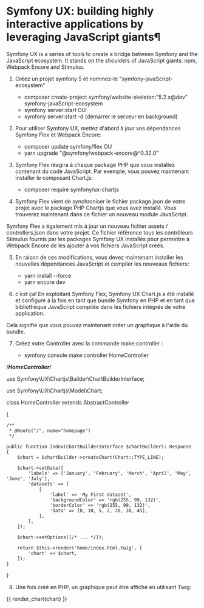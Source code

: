 # Symfony UX: building highly interactive applications by leveraging JavaScript giants¶
  Symfony UX is a series of tools to create a bridge between Symfony and the JavaScript ecosystem. It stands on the shoulders of JavaScript giants: npm, Webpack Encore and Stimulus.

1. Créez un projet symfony 5 et nommez-le "symfony-javaScript-ecosystem"

    + composer create-project symfony/website-skeleton:"5.2.x@dev" symfony-javaScript-ecosystem
    + symfony server:start
    OU
    + symfony server:start -d (démarrer le serveur en background) 

2. Pour utiliser Symfony UX, mettez d'abord à jour vos dépendances Symfony Flex et Webpack Encore:

    + composer update symfony/flex
    OU
    + yarn upgrade "@symfony/webpack-encore@^0.32.0"

3. Symfony Flex réagira à chaque package PHP que vous installez contenant du code JavaScript. Par exemple, vous pouvez maintenant installer le composant Chart.js:

    + composer require symfony/ux-chartjs

4. Symfony Flex vient de synchroniser le fichier package.json de votre projet avec le package PHP Chartjs  que vous avez installé. Vous trouverez maintenant dans ce fichier un nouveau module JavaScript.

Symfony Flex a également mis à jour un nouveau fichier assets / controllers.json dans votre projet. Ce fichier référence tous les contrôleurs Stimulus fournis par les packages Symfony UX installés pour permettre à Webpack Encore de les ajouter à vos fichiers JavaScript créés.

5. En raison de ces modifications, vous devez maintenant installer les nouvelles dépendances JavaScript et compiler les nouveaux fichiers:

    + yarn install --force
    + yarn encore dev

6. c'est ça! En exploitant Symfony Flex, Symfony UX Chart.js a été installé et configuré à la fois en tant que bundle Symfony en PHP et en tant que bibliothèque JavaScript compilée dans les fichiers intégrés de votre application.

Cela signifie que vous pouvez maintenant créer un graphique à l'aide du bundle.

7. Créez votre  Controller avec la commande make:controller : 

    + symfony console make:controller HomeController

/***HomeController***/ 


use Symfony\UX\Chartjs\Builder\ChartBuilderInterface;

use Symfony\UX\Chartjs\Model\Chart;

class HomeController extends AbstractController

{

    /**
     * @Route("/", name="homepage")
     */

    public function index(ChartBuilderInterface $chartBuilder): Response
    {
        $chart = $chartBuilder->createChart(Chart::TYPE_LINE);

        $chart->setData([
            'labels' => ['January', 'February', 'March', 'April', 'May', 'June', 'July'],
            'datasets' => [
                [
                    'label' => 'My First dataset',
                    'backgroundColor' => 'rgb(255, 99, 132)',
                    'borderColor' => 'rgb(255, 99, 132)',
                    'data' => [0, 10, 5, 2, 20, 30, 45],
                ],
            ],
        ]);

        $chart->setOptions([/* ... */]);

        return $this->render('home/index.html.twig', [
            'chart' => $chart,
        ]);
    }
}


8. Une fois créé en PHP, un graphique peut être affiché en utilisant Twig:

{{ render_chart(chart) }}